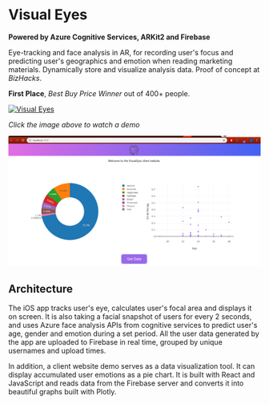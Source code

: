 # Visual Eyes

**Powered by Azure Cognitive Services, ARKit2 and Firebase**

Eye-tracking and face analysis in AR, for recording user's focus and predicting user's geographics and emotion when reading marketing materials. Dynamically store and visualize analysis data. Proof of concept at _BizHacks_. 

**First Place**, *Best Buy Price Winner* out of 400+ people.

[![Visual Eyes](https://img.youtube.com/vi/kuNiwt-e9Uc/0.jpg)](https://www.youtube.com/watch?v=kuNiwt-e9Uc)

*Click the image above to watch a demo*

<img src="VisualEyesWeb/visualeyesweb/src/screenshot.png" width="600" title="Screenshot of Website">

## Architecture

<!--![Architecture](https://github.com/dandua98/MSNewsAR/blob/master/common/images/architecture.jpg)-->
<!---->
<!--*Architecture diagram drawn by [Mai Matsuhisa](https://github.com/MAIMAI728)*-->

The iOS app tracks user's eye, calculates user's focal area and displays it on screen. It is also taking a facial snapshot of users for every 2 seconds, and uses Azure face analysis APIs from
cognitive services to predict user's age, gender and emotion during a set period. All the user data generated by the app are  uploaded to Firebase in real time, grouped by unique usernames and upload times.

In addition, a client website demo serves as a data visualization tool. It can display accumulated user emotions as a pie chart. It is built with React and JavaScript and reads data from the Firebase server and converts it into beautiful graphs built with Plotly.  
